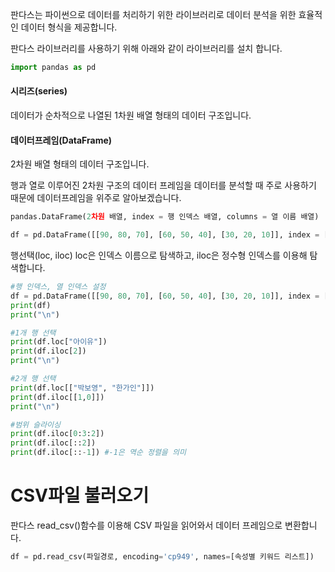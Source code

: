 판다스는 파이썬으로 데이터를 처리하기 위한 라이브러리로 데이터 분석을 위한 효율적인 데이터 형식을 제공합니다. 

판다스 라이브러리를 사용하기 위해 아래와 같이 라이브러리를 설치 합니다.
```python
import pandas as pd
```

#### 시리즈(series)
데이터가 순차적으로 나열된 1차원 배열 형태의 데이터 구조입니다.

#### 데이터프레임(DataFrame)
2차원 배열 형태의 데이터 구조입니다.

행과 열로 이루어진 2차원 구조의 데이터 프레임을 데이터를 분석할 때 주로 사용하기 때문에 데이터프레임을 위주로 알아보겠습니다.
```python
pandas.DataFrame(2차원 배열, index = 행 인덱스 배열, columns = 열 이름 배열)
```

```python
df = pd.DataFrame([[90, 80, 70], [60, 50, 40], [30, 20, 10]], index = ["한가인", "박보영", "아이유"], columns = ["정보", "수학", "과학"])
```

행선택(loc, iloc)
loc은 인덱스 이름으로 탐색하고, iloc은 정수형 인덱스를 이용해 탐색합니다.
```python
#행 인덱스, 열 인덱스 설정
df = pd.DataFrame([[90, 80, 70], [60, 50, 40], [30, 20, 10]], index = ["한가인", "박보영", "아이유"], columns = ["정보", "수학", "과학"])
print(df)
print("\n")

#1개 행 선택
print(df.loc["아이유"])
print(df.iloc[2])
print("\n")

#2개 행 선택
print(df.loc[["박보영", "한가인"]])
print(df.iloc[[1,0]])
print("\n")

#범위 슬라이싱
print(df.iloc[0:3:2])
print(df.iloc[::2])
print(df.iloc[::-1]) #-1은 역순 정렬을 의미
```

# CSV파일 불러오기
판다스 read_csv()함수를 이용해 CSV 파일을 읽어와서 데이터 프레임으로 변환합니다.
```python
df = pd.read_csv(파일경로, encoding='cp949', names=[속성별 키워드 리스트])
```